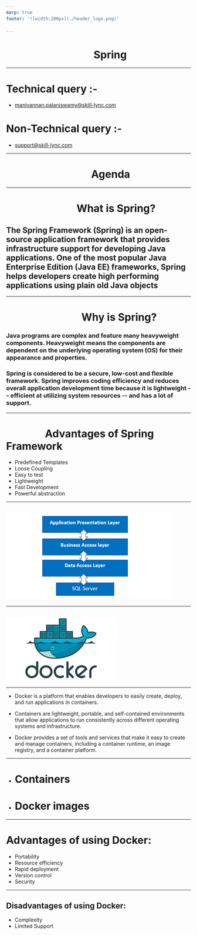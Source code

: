 ```yaml
---
marp: true
footer: '![width:200px](./header_logo.png)'

---
```

# $~~~~~~~~~~~~~~~~~~~~~~~~~~~~~~~~~~~$ Spring

---
# Technical query :-
 + manivannan.palaniswamy@skill-lync.com
 # Non-Technical query :-
 + support@skill-lync.com
---
# $~~~~~~~~~~~~~~~~~~~~~~~~~~~~~~~~~~$ Agenda
---
# $~~~~~~~~~~~~~~~~~~~~~~~~~~~~$ What is Spring?
The Spring Framework (Spring) is an open-source application framework that provides infrastructure support for developing Java applications. One of the most popular Java Enterprise Edition (Java EE) frameworks, Spring helps developers create high performing applications using plain old Java objects 
---
---
# $~~~~~~~~~~~~~~~~~~~~~~~~~~~~~~$ Why is Spring?
### Java programs are complex and feature many heavyweight components. Heavyweight means the components are dependent on the underlying operating system (OS) for their appearance and properties.

### Spring is considered to be a secure, low-cost and flexible framework. Spring improves coding efficiency and reduces overall application development time because it is lightweight -- efficient at utilizing system resources -- and has a lot of support.

---

# $~~~~~~~~~~~~~~~$ Advantages of Spring Framework
+ Predefined Templates
+ Loose Coupling
+ Easy to test
+ Lightweight
+ Fast Development
+ Powerful abstraction
---
![bg width:1000px](./arch.png)  
---
---
![bg width:1000px](download.png)  
---
---
- Docker is a platform that enables developers to easily create, deploy, and run applications in containers.

- Containers are lightweight, portable, and self-contained environments that allow applications to run consistently across different operating systems and infrastructure.

- Docker provides a set of tools and services that make it easy to create and manage containers, including a container runtime, an image registry, and a container platform.
---
- # Containers
- # Docker images
---
# Advantages of using Docker:
- Portability
- Resource efficiency
- Rapid deployment
- Version control
- Security
---
## Disadvantages of using Docker:
- Complexity
- Limited Support